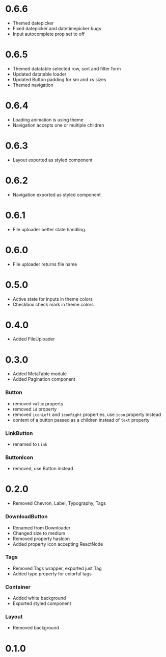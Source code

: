 # 0.6.6
- Themed datepicker
- Fixed datepicker and datetimepicker bugs
- Input autocomplete prop set to off

# 0.6.5
- Themed datatable selected row, sort and filter form
- Updated datatable loader
- Updated Button padding for sm and xs sizes
- Themed navigation

# 0.6.4
- Loading animation is using theme
- Navigation accepts one or multiple children

# 0.6.3
- Layout exported as styled component

# 0.6.2
- Navigation exported as styled component

# 0.6.1
- File uploader better state handling.

# 0.6.0
- File uploader returns file name

# 0.5.0
- Active state for inputs in theme colors
- Checkbox check mark in theme colors

# 0.4.0
- Added FileUploader

# 0.3.0
- Added MetaTable module
- Added Pagination component

### Button
- removed `value` property
- removed `id` property
- removed `iconLeft` and `iconRight` properties, use `icon` property instead
- content of a button passed as a children instead of `text` property

### LinkButton
- renamed to `Link`

### ButtonIcon
- removed, use Button instead

# 0.2.0
- Removed Chevron, Label, Typography, Tags

### DownloadButton
- Renamed from Downloader
- Changed size to medium
- Removed property hasIcon
- Added property icon accepting ReactNode

### Tags
- Removed Tags wrapper, exported just Tag
- Added type property for colorful tags

### Container
- Added white background
- Exported styled component

### Layout
- Removed background

# 0.1.0